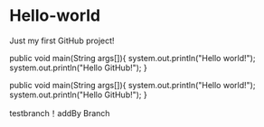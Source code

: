 # Hello-world
Just my first GitHub project!


public void main(String args[]){
  system.out.println("Hello world!");
  system.out.println("Hello GitHub!");
}

public void main(String args[]){
  system.out.println("Hello world!");
  system.out.println("Hello GitHub!");
}

testbranch！addBy Branch